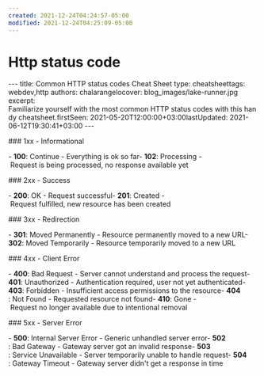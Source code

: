 ```yaml
---
created: 2021-12-24T04:24:57-05:00
modified: 2021-12-24T04:25:09-05:00
---
```


# Http status code

​--- 
 ​title​: ​Common HTTP status codes Cheat Sheet 
 ​type​: ​cheatsheet 
 ​tags​: ​webdev,http 
 ​authors​: ​chalarangelo 
 ​cover​: ​blog_images/lake-runner.jpg 
 ​excerpt​: ​Familiarize yourself with the most common HTTP status codes with this handy cheatsheet. 
 ​firstSeen​: ​2021-05-20T12:00:00+03:00 
 ​lastUpdated​: ​2021-06-12T19:30:41+03:00 
 ​--- 
  
 ​###​ ​1xx - Informational 
  
 ​-​ ​**100**​: Continue - Everything is ok so far 
 ​-​ ​**102**​: Processing - Request is being processed, no response available yet 
  
 ​###​ ​2xx - Success 
  
 ​-​ ​**200**​: OK - Request successful 
 ​-​ ​**201**​: Created - Request fulfilled, new resource has been created 
  
 ​###​ ​3xx - Redirection 
  
 ​-​ ​**301**​: Moved Permanently - Resource permanently moved to a new URL 
 ​-​ ​**302**​: Moved Temporarily - Resource temporarily moved to a new URL 
  
 ​###​ ​4xx - Client Error 
  
 ​-​ ​**400**​: Bad Request - Server cannot understand and process the request 
 ​-​ ​**401**​: Unauthorized - Authentication required, user not yet authenticated 
 ​-​ ​**403**​: Forbidden - Insufficient access permissions to the resource 
 ​-​ ​**404**​: Not Found - Requested resource not found 
 ​-​ ​**410**​: Gone - Request no longer available due to intentional removal 
  
 ​###​ ​5xx - Server Error 
  
 ​-​ ​**500**​: Internal Server Error - Generic unhandled server error 
 ​-​ ​**502**​: Bad Gateway - Gateway server got an invalid response 
 ​-​ ​**503**​: Service Unavailable - Server temporarily unable to handle request 
 ​-​ ​**504**​: Gateway Timeout - Gateway server didn't get a response in time
